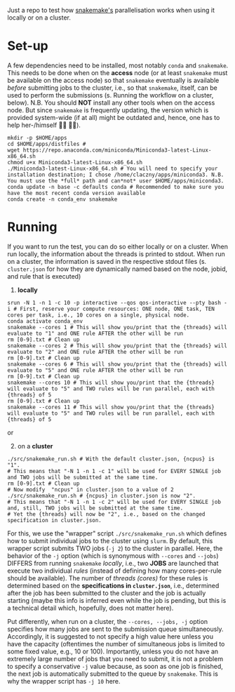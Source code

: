 Just a repo to test how [snakemake's](https://snakemake.readthedocs.io/en/stable/) parallelisation works when using it locally or on a cluster.

# Set-up
A few dependencies need to be installed, most notably `conda` and `snakemake`.
This needs to be done when on the **access** node (or at least `snakemake` must be available on the access node) so that `snakemake` eventually is available *before* submitting jobs to the cluster, i.e., so that `snakemake`, itself, can be used to perform the submissions (s. Running the workflow on a cluster, below).
N.B. You should **NOT** install any other tools when on the access node. But since `snakemake` is frequently updating, the version which is provided system-wide (if at all) might be outdated and, hence, one has to help her-/himself :woman_shrugging: :man_shrugging:).

```
mkdir -p $HOME/apps
cd $HOME/apps/distfiles # 
wget https://repo.anaconda.com/miniconda/Miniconda3-latest-Linux-x86_64.sh
chmod u+x Miniconda3-latest-Linux-x86_64.sh
./Miniconda3-latest-Linux-x86_64.sh # You will need to specify your installation destination; I chose /home/claczny/apps/miniconda3. N.B. You must use the *full* path and can*not* user $HOME/apps/miniconda3.
conda update -n base -c defaults conda # Recommended to make sure you have the most recent conda version available
conda create -n conda_env snakemake
```

# Running
If you want to run the test, you can do so either locally or on a cluster.
When run locally, the information about the threads is printed to stdout.
When run on a cluster, the information is saved in the respective stdout files (s. `cluster.json` for how they are dynamically named based on the node, jobid, and rule that is executed)

1. **locally**
```
srun -N 1 -n 1 -c 10 -p interactive --qos qos-interactive --pty bash -i # First, reserve your compute resources: ONE node, ONE task, TEN cores per task, i.e., 10 cores on a single, physical node.
conda activate conda_env
snakemake --cores 1 # This will show you/print that the {threads} will evaluate to "1" and ONE rule AFTER the other will be run
rm [0-9].txt # Clean up
snakemake --cores 2 # This will show you/print that the {threads} will evaluate to "2" and ONE rule AFTER the other will be run
rm [0-9].txt # Clean up
snakemake --cores 6 # This will show you/print that the {threads} will evaluate to "5" and ONE rule AFTER the other will be run
rm [0-9].txt # Clean up
snakemake --cores 10 # This will show you/print that the {threads} will evaluate to "5" and TWO rules will be run parallel, each with {threads} of 5
rm [0-9].txt # Clean up
snakemake --cores 11 # This will show you/print that the {threads} will evaluate to "5" and TWO rules will be run parallel, each with {threads} of 5
```

or 

2. on a **cluster**
```
./src/snakemake_run.sh # With the default cluster.json, {ncpus} is "1".
# This means that "-N 1 -n 1 -c 1" will be used for EVERY SINGLE job and TWO jobs will be submitted at the same time.
rm [0-9].txt # Clean up
# Now modify  "ncpus" in cluster.json to a value of 2
./src/snakemake_run.sh # {ncpus} in cluster.json is now "2".
# This means that "-N 1 -n 1 -c 2" will be used for EVERY SINGLE job and, still, TWO jobs will be submitted at the same time.
# Yet the {threads} will now be "2", i.e., based on the changed specification in cluster.json.
```
For this, we use the "wrapper" script `./src/snakemake_run.sh` which defines how to submit individual jobs to the cluster using `slurm`.
By default, this wrapper script submits TWO jobs (`-j 2`) to the cluster in parallel.
Here, the behavior of the `-j` option (which is synonymous with `--cores` and `--jobs`) DIFFERS from running `snakemake` *locally*, i.e., two **JOBS** are launched that execute two individual *rules* (instead of defining how many cores-per-rule should be available).
The number of *threads (cores)* for these rules is determined based on the **specifications in `cluster.json`**, i.e., determined after the job has been submitted to the cluster and the job is actually starting (maybe this info is inferred even while the job is pending, but this is a technical detail which, hopefully, does not matter here).

Put differently, when run on a cluster, the `--cores, --jobs, -j` option specifies how many jobs are sent to the submission queue simultaneously.
Accordingly, it is suggested to not specify a high value here unless you have the capacity (oftentimes the number of simultaneous jobs is limited to some fixed value, e.g., 10 or 100).
Importantly, unless you do not have an extremely large number of jobs that you need to submit, it is not a problem to specify a conservative `-j` value because, as soon as one job is finished, the next job is automatically submitted to the queue by `snakemake`.
This is why the wrapper script has `-j 10` here.

